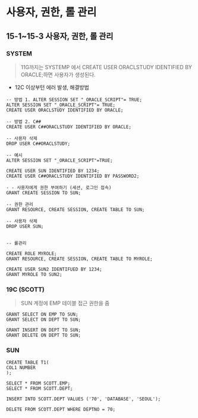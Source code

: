 # 사용자, 권한, 롤 관리
## 15-1~15-3 사용자, 권한, 롤 관리
### SYSTEM
> 11G까지는 SYSTEMP 에서 CREATE USER ORACLSTUDY IDENTIFIED BY ORACLE;하면 사용자가 생성된다.
+ 12C 이상부턴 에러 발생, 해결방법
```
-- 방법 1. ALTER SESSION SET "_ORACLE_SCRIPT"= TRUE;
ALTER SESSION SET "_ORACLE_SCRIPT"= TRUE;
CREATE USER ORACLSTUDY IDENTIFIED BY ORACLE;

-- 방법 2. C##
CREATE USER C##ORACLSTUDY IDENTIFIED BY ORACLE;

-- 사용자 삭제
DROP USER C##ORACLSTUDY;

-- 예시
ALTER SESSION SET "_ORACLE_SCRIPT"=TRUE;

CREATE USER SUN IDENTIFIED BY 1234;
CREATE USER C##ORACLSTUDY IDENTIFIED BY PASSWORD2;

- - 사용자에게 권한 부여하기 (세션, 로그인 접속)
GRANT CREATE SESSION TO SUN;

-- 권한 관리
GRANT RESOURCE, CREATE SESSION, CREATE TABLE TO SUN;

-- 사용자 삭제
DROP USER SUN;


-- 롤관리

CREATE ROLE MYROLE;
GRANT RESOURCE, CREATE SESSION, CREATE TABLE TO MYROLE;

CREATE USER SUN2 IDENTIFUED BY 1234;
GRANT MYROLE TO SUN2;

```


### 19C (SCOTT)
>  SUN 계정에 EMP 테이블 접근 권한을 줌

```
GRANT SELECT ON EMP TO SUN;
GRANT SELECT ON DEPT TO SUN;

GRANT INSERT ON DEPT TO SUN;
GRANT DELETE ON DEPT TO SUN;
```
### SUN

```
CREATE TABLE T1(
COL1 NUMBER
);

SELECT * FROM SCOTT.EMP;
SELECT * FROM SCOTT.DEPT;

INSERT INTO SCOTT.DEPT VALUES ('70', 'DATABASE', 'SEOUL');

DELETE FROM SCOTT.DEPT WHERE DEPTNO = 70;
```
